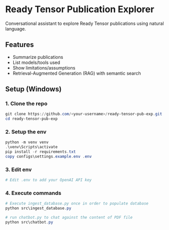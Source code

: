 # Ready Tensor Publication Explorer

Conversational assistant to explore Ready Tensor publications using natural language.

## Features
- Summarize publications
- List models/tools used
- Show limitations/assumptions
- Retrieval-Augmented Generation (RAG) with semantic search

## Setup (Windows)

### 1. Clone the repo
```powershell
git clone https://github.com/<your-username>/ready-tensor-pub-exp.git
cd ready-tensor-pub-exp
```

### 2. Setup the env
```powershell
python -m venv venv
.\venv\Scripts\activate
pip install -r requirements.txt
copy configs\settings.example.env .env
```

### 3. Edit env
```powershell
# Edit .env to add your OpenAI API key
```

### 4. Execute commands
```powershell
# Execute ingest_database.py once in order to populate database
python src\ingest_database.py

# run chatbot.py to chat against the content of PDF file
python src\chatbot.py
```